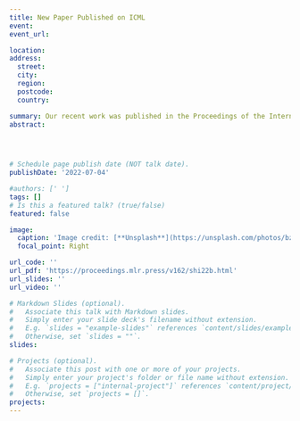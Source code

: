 ```yaml
---
title: New Paper Published on ICML
event: 
event_url:  

location:  
address:
  street:  
  city:  
  region:  
  postcode:  
  country:  

summary: Our recent work was published in the Proceedings of the International Conference on Machine Learning (ICML). In this work, we proposed a new approach combining bound tightening and reduced space branch and bound, which has shown to solve k-center clustering problems with up to 10 million samples in serial.
abstract:  


 

# Schedule page publish date (NOT talk date).
publishDate: '2022-07-04'

#authors: [' ']
tags: []
# Is this a featured talk? (true/false)
featured: false

image:
  caption: 'Image credit: [**Unsplash**](https://unsplash.com/photos/bzdhc5b3Bxs)'
  focal_point: Right

url_code: ''
url_pdf: 'https://proceedings.mlr.press/v162/shi22b.html' 
url_slides: ''
url_video: ''

# Markdown Slides (optional).
#   Associate this talk with Markdown slides.
#   Simply enter your slide deck's filename without extension.
#   E.g. `slides = "example-slides"` references `content/slides/example-slides.md`.
#   Otherwise, set `slides = ""`.
slides:

# Projects (optional).
#   Associate this post with one or more of your projects.
#   Simply enter your project's folder or file name without extension.
#   E.g. `projects = ["internal-project"]` references `content/project/deep-learning/index.md`.
#   Otherwise, set `projects = []`.
projects:
---
```

